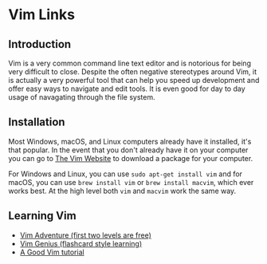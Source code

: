 # Vim Links

## Introduction
Vim is a very common command line text editor and is notorious for being very difficult to close. Despite the often negative stereotypes around Vim, it is actually a very powerful tool that can help you speed up development and offer easy ways to navigate and edit tools. It is even good for day to day usage of navagating through the file system.

## Installation
Most Windows, macOS, and Linux computers already have it installed, it's that popular. In the event that you don't already have it on your computer you can go to [The Vim Website](www.vim.org) to download a package for your computer.

For Windows and Linux, you can use `sudo apt-get install vim` and for macOS, you can use `brew install vim` or `brew install macvim`, which ever works best. At the high level both `vim` and `macvim` work the same way.

## Learning Vim

- [Vim Adventure (first two levels are free)](https://vim-adventures.com)
- [Vim Genius (flashcard style learning)](http://www.vimgenius.com)
- [A Good Vim tutorial](https://www.openvim.com)
